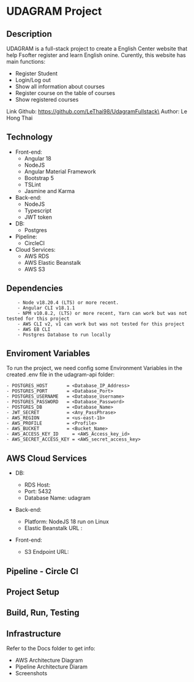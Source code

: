 # UDAGRAM Project

## Description
UDAGRAM is a full-stack project to create a English Center website that help Fsofter register and learn English onine. Curently,  this website has main functions:
- Register Student
- Login/Log out
- Show all information about courses
- Register course on the table of courses
- Show registered courses

Link Github: https://github.com/LeThai98/UdagramFullstack\
Author: Le Hong Thai

## Technology
- Front-end:
    - Angular 18
    - NodeJS
    - Angular Material Framework
    - Bootstrap 5
    - TSLint
    - Jasmine and Karma
- Back-end:
    - NodeJS
    - Typescript
    - JWT token
- DB:
    - Postgres
- Pipeline:
    - CircleCI
- Cloud Services:
    - AWS RDS
    - AWS Elastic Beanstalk
    - AWS S3

## Dependencies
```
    - Node v18.20.4 (LTS) or more recent. 
    - Angular CLI v18.1.1
    - NPM v10.8.2, (LTS) or more recent, Yarn can work but was not tested for this project
    - AWS CLI v2, v1 can work but was not tested for this project
    - AWS EB CLI
    - Postgres Database to run locally

```

## Enviroment Variables
To run the project, we need config some Environment Variables in the created .env file in the udagram-api folder:

```
- POSTGRES_HOST       = <Database_IP_Address>
- POSTGRES_PORT       = <Database_Port>
- POSTGRES_USERNAME   = <Database_Username>
- POSTGRES_PASSWORD   = <Database_Password>
- POSTGRES_DB         = <Database_Name>
- JWT_SECRET          = <Any_PassPhrase>
- AWS_REGION          = <us-east-1b>
- AWS_PROFILE         = <Profile>
- AWS_BUCKET          = <Bucket_Name>
- AWS_ACCESS_KEY_ID     = <AWS_Access_key_id>
- AWS_SECRET_ACCESS_KEY = <AWS_secret_access_key>

```

## AWS Cloud Services
- DB:
    - RDS Host: 
    - Port: 5432
    - Database Name: udagram

- Back-end:
    - Platform: NodeJS 18 run on Linux
    - Elastic Beanstalk URL : 

- Front-end:
    -  S3 Endpoint URL: 

## Pipeline - Circle CI

## Project Setup


## Build, Run, Testing 


## Infrastructure
Refer to the Docs folder to get info:
- AWS Architecture Diagram
- Pipeline Architecture Diaram
- Screenshots

